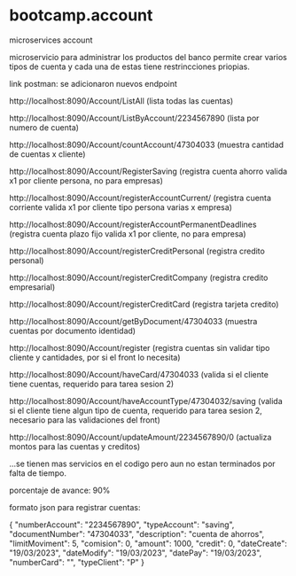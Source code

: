 # bootcamp.account
microservices account

microservicio para administrar los productos del banco
permite crear varios tipos de cuenta y cada una de estas tiene restrincciones priopias.

link postman: se adicionaron nuevos endpoint

http://localhost:8090/Account/ListAll (lista todas las cuentas)

http://localhost:8090/Account/ListByAccount/2234567890 (lista por numero de cuenta)

http://localhost:8090/Account/countAccount/47304033 (muestra cantidad de cuentas x cliente)

http://localhost:8090/Account/RegisterSaving (registra cuenta ahorro valida x1 por cliente persona, no para empresas)

http://localhost:8090/Account/registerAccountCurrent/ (registra cuenta corriente valida x1 por cliente tipo persona varias x empresa)

http://localhost:8090/Account/registerAccountPermanentDeadlines (registra cuenta plazo fijo valida x1 por cliente, no para empresa)

http://localhost:8090/Account/registerCreditPersonal (registra credito personal)

http://localhost:8090/Account/registerCreditCompany (registra credito empresarial)

http://localhost:8090/Account/registerCreditCard (registra tarjeta credito)

http://localhost:8090/Account/getByDocument/47304033 (muestra cuentas por documento identidad)

http://localhost:8090/Account/register (registra cuentas sin validar tipo cliente y cantidades, por si el front lo necesita)

http://localhost:8090/Account/haveCard/47304033 (valida si el cliente tiene cuentas, requerido para tarea sesion 2)

http://localhost:8090/Account/haveAccountType/47304032/saving (valida si el cliente tiene algun tipo de cuenta, requerido para tarea sesion 2, necesario para las validaciones del front)

http://localhost:8090/Account/updateAmount/2234567890/0 (actualiza montos para las cuentas y creditos)

...se tienen mas servicios en el codigo pero aun no estan terminados por falta de tiempo.


porcentaje de avance: 90%


formato json para registrar cuentas:

{
"numberAccount": "2234567890",
"typeAccount": "saving",
"documentNumber": "47304033",
"description": "cuenta de ahorros",
"limitMoviment": 5,
"comision": 0,
"amount": 1000,
"credit": 0,
"dateCreate": "19/03/2023",
"dateModify": "19/03/2023",
"datePay": "19/03/2023",
"numberCard": "",
"typeClient": "P"
}